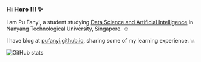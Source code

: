 ### Hi Here !!! :sparkles:

I am Pu Fanyi, a student studying [Data Science and Artificial Intelligence](https://www.ntu.edu.sg/education/undergraduate-programme/bachelor-of-science-in-data-science-artificial-intelligence) in Nanyang Technological University, Singapore. :relaxed:

I have blog at [pufanyi.github.io](https://pufanyi.github.io), sharing some of my learning experience. :collision:

![GitHub stats](https://github-readme-stats.vercel.app/api?username=pufanyi)
